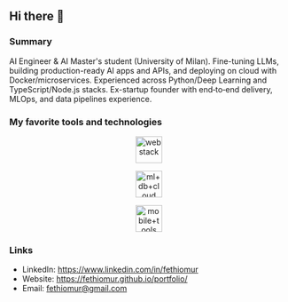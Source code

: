 ## Hi there 👋

### Summary

AI Engineer & AI Master's student (University of Milan). Fine-tuning LLMs, building production-ready AI apps and APIs, and deploying on cloud with Docker/microservices. Experienced across Python/Deep Learning and TypeScript/Node.js stacks. Ex-startup founder with end‑to‑end delivery, MLOps, and data pipelines experience.

### My favorite tools and technologies

<div align="center">
  <p>
    <img src="https://skillicons.dev/icons?i=nextjs,react,ts,nodejs,nestjs,express,prisma,postgres,supabase,playwright,tailwind,docker&perline=12" height="48" alt="web stack" />
  </p>
  <p>
    <img src="https://skillicons.dev/icons?i=python,pytorch,tensorflow,numpy,pandas,jupyter,redis,mongodb,mysql,aws,azure,gcp&perline=12" height="48" alt="ml+db+cloud" />
  </p>
  <p>
    <img src="https://skillicons.dev/icons?i=flutter,dart,unity,cs,linux,git,github,postman&perline=12" height="48" alt="mobile+tools" />
  </p>
</div>

### Links
- LinkedIn: https://www.linkedin.com/in/fethiomur
- Website: https://fethiomur.github.io/portfolio/
- Email: fethiomur@gmail.com

<!--
Note: GitHub README'lerde inline SVG/JS desteklenmediği için animasyonlu ikon şeritleri güvenilir değildir. Bu yüzden stabil grid görünümü kullanıyoruz.
-->
